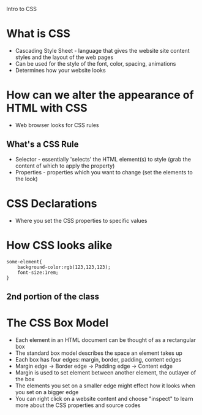 Intro to CSS
# What is CSS
- Cascading Style Sheet - language that gives the website site content styles and the layout of the web pages
- Can be used for the style of the font, color, spacing, animations
- Determines how your website looks 

# How can we alter the appearance of HTML with CSS
- Web browser looks for CSS rules
## What's a CSS Rule
- Selector - essentially 'selects' the HTML element(s) to style (grab the content of which to apply the property)
- Properties - properties which you want to change (set the elements to the look)

# CSS Declarations
- Where you set the CSS properties to specific values 

# How CSS looks alike
    some-element{
        background-color:rgb(123,123,123);
        font-size:1rem;
    }
## 2nd portion of the class

# The CSS Box Model
- Each element in an HTML document can be thought of as a rectangular box 
- The standard box model describes the space an element takes up
- Each box has four edges: margin, border, padding, content edges
- Margin edge -> Border edge -> Padding edge -> Content edge
- Margin is used to set element between another element, the outlayer of the box 
- The elements you set on a smaller edge might effect how it looks when you set on a bigger edge 
- You can right click on a website content and choose "inspect" to learn more about the CSS properties and source codes